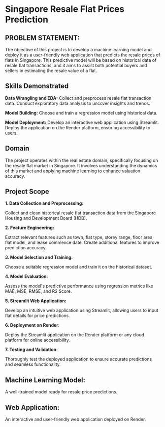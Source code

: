 # Singapore Resale Flat Prices Prediction
## PROBLEM STATEMENT:
The objective of this project is to develop a machine learning model and deploy it as a user-friendly web application that predicts the resale prices of flats in Singapore. This predictive model will be based on historical data of resale flat transactions, and it aims to assist both potential buyers and sellers in estimating the resale value of a flat.
## Skills Demonstrated

**Data Wrangling and EDA:**
Collect and preprocess resale flat transaction data.
Conduct exploratory data analysis to uncover insights and trends.

**Model Building:**
Choose and train a regression model using historical data.

**Model Deployment:**
Develop an interactive web application using Streamlit.
Deploy the application on the Render platform, ensuring accessibility to users.

## Domain
The project operates within the real estate domain, specifically focusing on the resale flat market in Singapore. It involves understanding the dynamics of this market and applying machine learning to enhance valuation accuracy.
## Project Scope

**1. Data Collection and Preprocessing:**

Collect and clean historical resale flat transaction data from the Singapore Housing and Development Board (HDB).

**2. Feature Engineering:**

Extract relevant features such as town, flat type, storey range, floor area, flat model, and lease commence date. Create additional features to improve prediction accuracy.

**3. Model Selection and Training:**

Choose a suitable regression model and train it on the historical dataset.

**4. Model Evaluation:**

Assess the model's predictive performance using regression metrics like MAE, MSE, RMSE, and R2 Score.

**5. Streamlit Web Application:**

Develop an intuitive web application using Streamlit, allowing users to input flat details for price predictions.

**6. Deployment on Render:**

Deploy the Streamlit application on the Render platform or any cloud platform for online accessibility.

**7. Testing and Validation:**

Thoroughly test the deployed application to ensure accurate predictions and seamless functionality.

## Machine Learning Model:
A well-trained model ready for resale price predictions.

## Web Application:
An interactive and user-friendly web application deployed on Render.
























